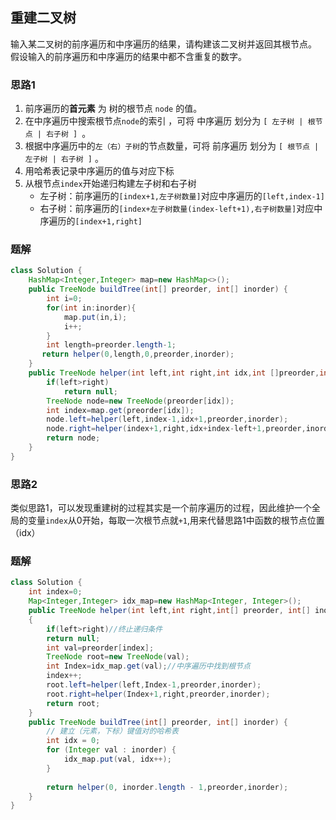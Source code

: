 ## 重建二叉树
 输入某二叉树的前序遍历和中序遍历的结果，请构建该二叉树并返回其根节点。  
假设输入的前序遍历和中序遍历的结果中都不含重复的数字。

 
### 思路1
 1. 前序遍历的**首元素** 为 树的根节点 `node` 的值。
 2. 在中序遍历中搜索根节点` node `的索引 ，可将 中序遍历 划分为 `[ 左子树 | 根节点 | 右子树 ] `。
 3. 根据中序遍历中的`左（右）子树`的节点数量，可将 前序遍历 划分为 `[ 根节点 | 左子树 | 右子树 ]` 。
 4. 用哈希表记录中序遍历的值与对应下标
 5. 从根节点`index`开始递归构建左子树和右子树
    * 左子树：前序遍历的`[index+1,左子树数量]`对应中序遍历的`[left,index-1]`
    * 右子树：前序遍历的`[index+左子树数量(index-left+1),右子树数量]`对应中序遍历的`[index+1,right]`
### 题解
```java
class Solution {
    HashMap<Integer,Integer> map=new HashMap<>();
    public TreeNode buildTree(int[] preorder, int[] inorder) {
        int i=0;
        for(int in:inorder){
            map.put(in,i);
            i++;
        }
        int length=preorder.length-1;
       return helper(0,length,0,preorder,inorder);
    }
    public TreeNode helper(int left,int right,int idx,int []preorder,int []inorder){
        if(left>right)
            return null;
        TreeNode node=new TreeNode(preorder[idx]);
        int index=map.get(preorder[idx]);
        node.left=helper(left,index-1,idx+1,preorder,inorder);
        node.right=helper(index+1,right,idx+index-left+1,preorder,inorder);
        return node;
    }
}
```
### 思路2  
类似思路1，可以发现重建树的过程其实是一个前序遍历的过程，因此维护一个全局的变量`index`从0开始，每取一次根节点就`+1`,用来代替思路1中函数的根节点位置（idx）
### 题解
```java
class Solution {
    int index=0;
    Map<Integer,Integer> idx_map=new HashMap<Integer, Integer>();
    public TreeNode helper(int left,int right,int[] preorder, int[] inorder)
    {
        if(left>right)//终止递归条件
        return null;
        int val=preorder[index];
        TreeNode root=new TreeNode(val);
        int Index=idx_map.get(val);//中序遍历中找到根节点
        index++;
        root.left=helper(left,Index-1,preorder,inorder);
        root.right=helper(Index+1,right,preorder,inorder);
        return root;
    }
    public TreeNode buildTree(int[] preorder, int[] inorder) {
        // 建立（元素，下标）键值对的哈希表
        int idx = 0;
        for (Integer val : inorder) {
            idx_map.put(val, idx++);
        }
        
        return helper(0, inorder.length - 1,preorder,inorder);
    }
}
```